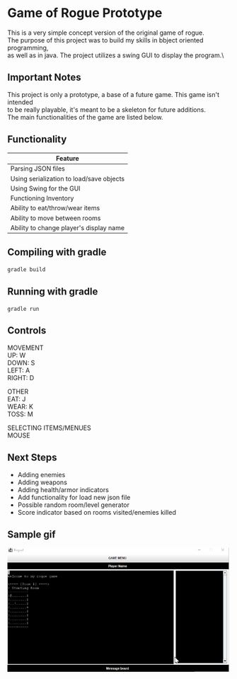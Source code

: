 # Game of Rogue Prototype
This is a very simple concept version of the original game of rogue.\
The purpose of this project was to build my skills in bbject oriented programming,\
as well as in java. The project utilizes a swing GUI to display the program.\

## Important Notes
This project is only a prototype, a base of a future game. This game isn't intended\
to be really playable, it's meant to be a skeleton for future additions.\
The main functionalities of the game are listed below.

## Functionality
|Feature|
|---|
|Parsing JSON files|
|Using serialization to load/save objects|
|Using Swing for the GUI|
|Functioning Inventory|
|Ability to eat/throw/wear items|
|Ability to move between rooms|
|Ability to change player's display name|

## Compiling with gradle
`
gradle build
`

## Running with gradle
`
gradle run
`

## Controls
MOVEMENT\
  UP: W\
  DOWN: S\
  LEFT: A\
  RIGHT: D

OTHER\
  EAT: J\
  WEAR: K\
  TOSS: M

SELECTING ITEMS/MENUES\
  MOUSE

## Next Steps
- Adding enemies
- Adding weapons
- Adding health/armor indicators
- Add functionality for load new json file
- Possible random room/level generator
- Score indicator based on rooms visited/enemies killed

## Sample gif


![](sample.gif)
